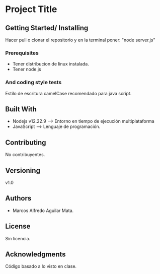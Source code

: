 # Project Title


## Getting Started/ Installing

Hacer pull o clonar el repositorio y en la terminal poner: "node server.js"

### Prerequisites

* Tener distribucion de linux instalada.
* Tener node.js 

### And coding style tests
Estilo de escritura camelCase recomendado para java script.

## Built With

* Nodejs v12.22.9 --> Entorno en tiempo de ejecución multiplataforma
* JavaScript --> Lenguaje de programación.

## Contributing

No contribuyentes.

## Versioning

v1.0

## Authors

* Marcos Alfredo Aguilar Mata.

## License

Sin licencia.

## Acknowledgments
Código basado a lo visto en clase.
